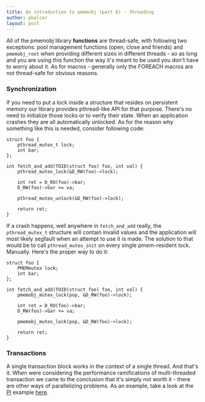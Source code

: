 ```yaml
---
title: An introduction to pmemobj (part 6) - threading
author: pbalcer
layout: post
---
```


All of the pmemobj library **functions** are thread-safe, with following two exceptions: pool management functions (open, close and friends) and `pmemobj_root` when providing different sizes in different threads - so as long and you are using this function the way it's meant to be used you don't have to worry about it. As for macros - generally only the FOREACH macros are not thread-safe for obvious reasons.

### Synchronization

If you need to put a lock inside a structure that resides on persistent memory our library provides pthread-like API for that purpose. There's no need to initialize those locks or to verify their state. When an application crashes they are all automatically unlocked. As for the reason why something like this is needed, consider following code:

	struct foo {
		pthread_mutex_t lock;
		int bar;
	};
	
	int fetch_and_add(TOID(struct foo) foo, int val) {
		pthread_mutex_lock(&D_RW(foo)->lock);

		int ret = D_RO(foo)->bar;
		D_RW(foo)->bar += va;

		pthread_mutex_unlock(&D_RW(foo)->lock);

		return ret;
	}

If a crash happens, well anywhere in `fetch_and_add` really, the `pthread_mutex_t` structure will contain invalid values and the application will most likely segfault when an attempt to use it is made. The solution to that would be to call `pthread_mutex_init` on every single pmem-resident lock. Manually. Here's the proper way to do it:

	struct foo {
		PMEMmutex lock;
		int bar;
	};
	
	int fetch_and_add(TOID(struct foo) foo, int val) {
		pmemobj_mutex_lock(pop, &D_RW(foo)->lock);

		int ret = D_RO(foo)->bar;
		D_RW(foo)->bar += va;

		pmemobj_mutex_lock(pop, &D_RW(foo)->lock);

		return ret;
	}

### Transactions

A single transaction block works in the context of a single thread. And that's it. When were considering the performance ramifications of multi-threaded transaction we came to the conclusion that it's simply not worth it - there are other ways of parallelizing problems. As an example, take a look at the [PI](https://en.wikipedia.org/wiki/Leibniz_formula_for_%CF%80) example [here](https://github.com/pmem/nvml/tree/master/src/examples/libpmemobj).

